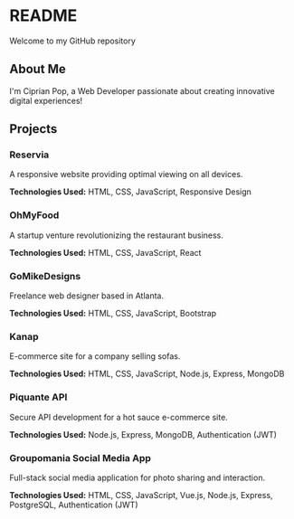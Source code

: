 # README

Welcome to my GitHub repository

## About Me

I'm Ciprian Pop, a Web Developer passionate about creating innovative digital experiences!

## Projects

### Reservia

A responsive website providing optimal viewing on all devices.

**Technologies Used:** HTML, CSS, JavaScript, Responsive Design

### OhMyFood

A startup venture revolutionizing the restaurant business.

**Technologies Used:** HTML, CSS, JavaScript, React

### GoMikeDesigns

Freelance web designer based in Atlanta.

**Technologies Used:** HTML, CSS, JavaScript, Bootstrap

### Kanap

E-commerce site for a company selling sofas.

**Technologies Used:** HTML, CSS, JavaScript, Node.js, Express, MongoDB

### Piquante API

Secure API development for a hot sauce e-commerce site.

**Technologies Used:** Node.js, Express, MongoDB, Authentication (JWT)

### Groupomania Social Media App

Full-stack social media application for photo sharing and interaction.

**Technologies Used:** HTML, CSS, JavaScript, Vue.js, Node.js, Express, PostgreSQL, Authentication (JWT)

